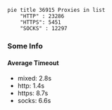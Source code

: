 
```mermaid
pie title 36915 Proxies in list
    "HTTP" : 23286
    "HTTPS": 5451
    "SOCKS" : 12297
```

### Some Info
#### Average Timeout

- mixed: 2.8s
- http: 1.4s
- https: 8.7s
- socks: 6.6s
